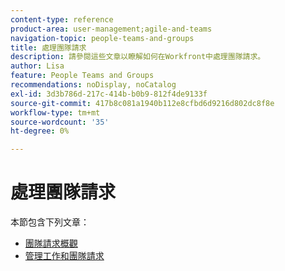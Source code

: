 ```yaml
---
content-type: reference
product-area: user-management;agile-and-teams
navigation-topic: people-teams-and-groups
title: 處理團隊請求
description: 請參閱這些文章以瞭解如何在Workfront中處理團隊請求。
author: Lisa
feature: People Teams and Groups
recommendations: noDisplay, noCatalog
exl-id: 3d3b786d-217c-414b-b0b9-812f4de9133f
source-git-commit: 417b8c081a1940b112e8cfbd6d9216d802dc8f8e
workflow-type: tm+mt
source-wordcount: '35'
ht-degree: 0%

---
```


# 處理團隊請求

本節包含下列文章：

* [團隊請求概觀](../../people-teams-and-groups/work-with-team-requests/team-requests-overview.md)
* [管理工作和團隊請求](../../people-teams-and-groups/work-with-team-requests/manage-work-and-team-requests.md)
